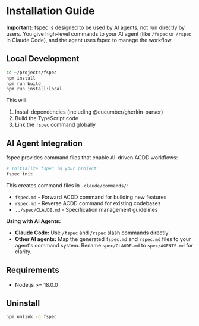 # Installation Guide

**Important:** fspec is designed to be used by AI agents, not run directly by users. You give high-level commands to your AI agent (like `/fspec` or `/rspec` in Claude Code), and the agent uses fspec to manage the workflow.

## Local Development

```bash
cd ~/projects/fspec
npm install
npm run build
npm run install:local
```

This will:
1. Install dependencies (including @cucumber/gherkin-parser)
2. Build the TypeScript code
3. Link the `fspec` command globally

## AI Agent Integration

fspec provides command files that enable AI-driven ACDD workflows:

```bash
# Initialize fspec in your project
fspec init
```

This creates command files in `.claude/commands/`:
- `fspec.md` - Forward ACDD command for building new features
- `rspec.md` - Reverse ACDD command for existing codebases
- `../spec/CLAUDE.md` - Specification management guidelines

**Using with AI Agents:**
- **Claude Code:** Use `/fspec` and `/rspec` slash commands directly
- **Other AI agents:** Map the generated `fspec.md` and `rspec.md` files to your agent's command system. Rename `spec/CLAUDE.md` to `spec/AGENTS.md` for clarity.

## Requirements

- Node.js >= 18.0.0

## Uninstall

```bash
npm unlink -g fspec
```
